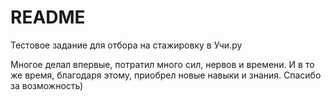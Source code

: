 # README

Тестовое задание для отбора на стажировку в Учи.ру

Многое делал впервые, потратил много сил, нервов и времени. И в то же время, благодаря этому, приобрел новые навыки и знания.
Спасибо за возможность)
